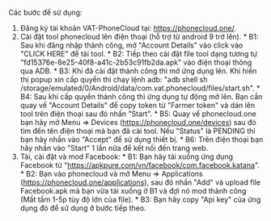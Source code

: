 Các bước để sử dụng:
  1. Đăng ký tài khoản VAT-PhoneCloud tại: https://phonecloud.one/.
  2. Cài đặt tool phonecloud lên điện thoại (hỗ trợ từ android 9 trở lên).
    * B1: Sau khi đăng nhập thành công, mở "Account Details" vào click vào "CLICK HERE" để tải tool.
    * B2: Tiếp theo cài đặt file tool dạng tương tự "fd15376e-8e25-40f8-a41c-2b53c91fb2da.apk" vào điện thoại thông qua ADB.
    * B3: Khi đã cài đặt thành công thì mở ứng dụng lên. Khi hiển thị popup xin cấp quyền thì chạy lệnh adb: "adb shell sh /storage/emulated/0/Android/data/com.vat.phonecloud/files/start.sh".
    * B4: Sau khi cấp quyền thành công thì ứng dụng tự động mở lên. Bạn cần quay về "Account Details" để copy token từ "Farmer token" và dán lên tool trên điện thoại sau đó nhấn "Start".
    * B5: Quay về phonecloud.one bạn hãy mở Menu => Devices (https://phonecloud.one/devices) sau đó tìm đến tên điện thoại mà bạn đã cài tool. Nếu "Status" là PENDING thì bạn hãy nhấn vào "Accept" để sử dụng thiết bị.
    * B6: Trên điện thoại bạn hãy nhấn vào "Start" 1 lần nữa để kết nối đến trang web.
  3. Tải, cài đặt và mod Facebook:
    * B1: Bạn hãy tải xuống ứng dụng Facebook từ "https://apkpure.com/vn/facebook/com.facebook.katana".
    * B2: Bạn vào phonecloud và mở Menu => Applications (https://phonecloud.one/applications), sau đó nhấn "Add" và upload file Facebook.apk mà bạn vừa tải xuống ở B1 và đợi nó mod thành công (Mất tầm 1-5p tùy độ lớn của file).
    * B3: Bạn hãy copy "Api key" của ứng dụng đó để sử dụng ở bước tiếp theo.
